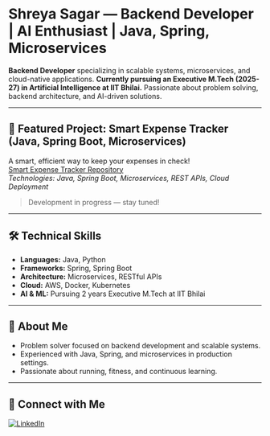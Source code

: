 <!--
**shreya-sagar/shreya-sagar** is a ✨ _special_ ✨ repository because its `README.md` (this file) appears on your GitHub profile.

Here are some ideas to get you started:

- 🔭 I’m currently working on ...
- 🌱 I’m currently learning ...
- 👯 I’m looking to collaborate on ...
- 🤔 I’m looking for help with ...
- 💬 Ask me about ...
- 📫 How to reach me: ...
- 😄 Pronouns: ...
- ⚡ Fun fact: ...
-->

<!--
Profile: Shreya Sagar | Backend Developer | Java | Spring | Microservices | AI | Artificial Intelligence | IIT Bhilai | Expense Tracker | Software Engineer | Problem Solver
-->

# Shreya Sagar — Backend Developer | AI Enthusiast | Java, Spring, Microservices

**Backend Developer** specializing in scalable systems, microservices, and cloud-native applications. **Currently pursuing an Executive M.Tech (2025-27) in Artificial Intelligence at IIT Bhilai.** Passionate about problem solving, backend architecture, and AI-driven solutions.

---

## 🚀 Featured Project: Smart Expense Tracker (Java, Spring Boot, Microservices)
A smart, efficient way to keep your expenses in check!  
[Smart Expense Tracker Repository](https://github.com/shreya-sagar/smart-expense-tracker)  
*Technologies: Java, Spring Boot, Microservices, REST APIs, Cloud Deployment*  
> Development in progress — stay tuned!

---

## 🛠️ Technical Skills
- **Languages:** Java, Python
- **Frameworks:** Spring, Spring Boot
- **Architecture:** Microservices, RESTful APIs
- **Cloud:** AWS, Docker, Kubernetes
- **AI & ML:** Pursuing 2 years Executive M.Tech at IIT Bhilai

---

## 🌟 About Me
- Problem solver focused on backend development and scalable systems.
- Experienced with Java, Spring, and microservices in production settings.
- Passionate about running, fitness, and continuous learning.

---

## 🔗 Connect with Me
[![LinkedIn](https://img.shields.io/badge/-LinkedIn-blue?style=flat-square&logo=linkedin&logoColor=white)](https://www.linkedin.com/in/shreya-sagar-30b055a6/)
